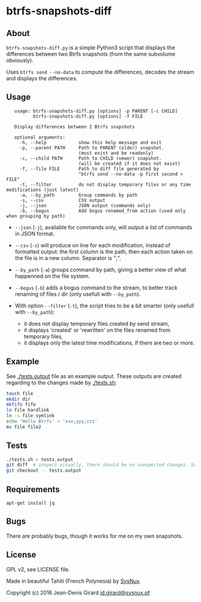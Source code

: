 btrfs-snapshots-diff
====================

About
-----
`btrfs-snapshots-diff.py` is a simple Python3 script that displays the differences 
between two Btrfs snapshots (from the same subvolume obviously).

Uses `btrfs send --no-data` to compute the differences, decodes the stream and 
displays the differences.

Usage
-----
       usage: btrfs-snapshots-diff.py [options] -p PARENT [-c CHILD]
              btrfs-snapshots-diff.py [options] -f FILE
    
       Display differences between 2 Btrfs snapshots
    
       optional arguments:
         -h, --help            show this help message and exit
         -p, --parent PATH     Path to PARENT (older) snapshot. 
                               (must exist and be readonly)
         -c, --child PATH      Path to CHILD (newer) snapshot. 
                               (will be created if it does not exist)
         -f, --file FILE       Path to diff file generated by 
                               "btrfs send --no-data -p first second > FILE"
         -t, --filter          do not display temporary files or any time modifications (just latest)
         -a, --by_path         Group commands by path
         -s, --csv             CSV output
         -j, --json            JSON output (commands only)
         -b, --bogus           Add bogus renamed_from action (used only when grouping by path)


* `--json` (`-j`), available for commands only, will output a list of 
commands in JSON format.

* `--csv` (`-s`) will produce on line for each modification, instead of 
formatted output: the first column is the path, then each action taken on the 
file is in a new column. Separator is ";".

* `--by_path` (`-a`) groups command by path, giving a better view of what 
happenned on the file system.

* `--bogus` (`-b`)  adds a bogus command to the stream, to better track renaming of 
files / dir (only usefull with `--by_path`).

* With option `--filter` (`-t`), the script tries to be a bit smarter (only usefull 
with `--by_path`):
    * it does not display temporary files created by send stream,
    * it displays 'created' or 'rewritten' on the files renamed from temporary files,
    * it displays only the latest time modifications, if there are two or more.

Example
-------
See [./tests.output](./tests.output) file as an example output. These outputs are created regarding to 
the changes made by [./tests.sh](./tests.sh): 

```bash
touch file
mkdir dir
mkfifo fifo
ln file hardlink
ln -s file symlink
echo 'Hello Btrfs' > 'xxx;yyy;zzz'
mv file file2
```

Tests
-----

```bash
./tests.sh > tests.output
git diff  # inspect visually, there should be no unexpected changes. See issue#13.
git checkout -- tests.output
```

Requirements
------------

```
apt-get install jq
```

Bugs
----
There are probably bugs, though it works for me on my own snapshots.


License
-------
GPL v2, see LICENSE file.

Made in beautiful Tahiti (French Polynesia) by [SysNux](http://www.sysnux.pf/ "Systèmes Linux en Polynésie française").

Copyright (c) 2016 Jean-Denis Girard <jd.girard@sysnux.pf>
